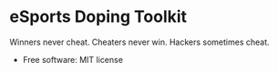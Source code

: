 # eSports Doping Toolkit

Winners never cheat. Cheaters never win. Hackers sometimes cheat.

* Free software: MIT license

